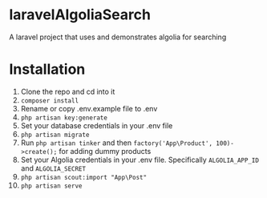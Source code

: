 # laravelAlgoliaSearch
A laravel project that uses and demonstrates algolia for searching

# Installation
1. Clone the repo and cd into it
2. `composer install`
3. Rename or copy .env.example file to .env
4. `php artisan key:generate`
5. Set your database credentials in your .env file
6. `php artisan migrate`
7. Run `php artisan tinker` and then `factory('App\Product', 100)->create();` for adding dummy products
6. Set your Algolia credentials in your .env file. Specifically `ALGOLIA_APP_ID` and `ALGOLIA_SECRET`
7. `php artisan scout:import "App\Post"`
8. `php artisan serve`
